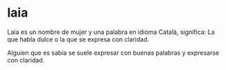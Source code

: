 # laia

Laia es un nombre de mujer y una palabra en idioma Català, significa: La que habla dulce o la que se expresa con claridad.

Alguien que es sabia se suele expresar con buenas palabras y expresarse con claridad.

